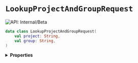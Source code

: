 # `LookupProjectAndGroupRequest`


![API: Internal/Beta](https://img.shields.io/static/v1?label=API&message=Internal/Beta&color=red&style=flat-square)



```kotlin
data class LookupProjectAndGroupRequest(
    val project: String,
    val group: String,
)
```

<details>
<summary>
<b>Properties</b>
</summary>

<details>
<summary>
<code>project</code>: <code><code><a href='https://kotlinlang.org/api/latest/jvm/stdlib/kotlin/-string/'>String</a></code></code>
</summary>





</details>

<details>
<summary>
<code>group</code>: <code><code><a href='https://kotlinlang.org/api/latest/jvm/stdlib/kotlin/-string/'>String</a></code></code>
</summary>





</details>



</details>

